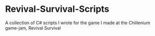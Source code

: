 # Revival-Survival-Scripts
A collection of C# scripts I wrote for the game I made at the Chillenium game-jam, Revival Survival
